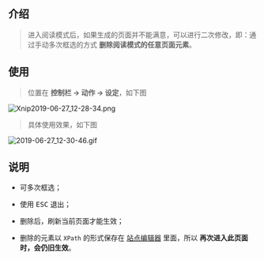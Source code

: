 介绍
---

> 进入阅读模式后，如果生成的页面并不能满意，可以进行二次修改，即：通过手动多次框选的方式 **删除阅读模式的任意页面元素**。

使用
---

> 位置在 **控制栏 → 动作 → 设定**，如下图

![Xnip2019-06-27_12-28-34.png](https://s1.ax1x.com/2022/11/07/xvMfAI.png)

> 具体使用效果，如下图

![2019-06-27_12-30-46.gif](https://i.loli.net/2019/06/27/5d14470a64aa386379.gif)

说明
---

- 可多次框选；

- 使用 <kbd>ESC</kbd> 退出；

- 删除后，刷新当前页面才能生效；

- 删除的元素以 `XPath` 的形式保存在 [站点编辑器](站点编辑器?id=xpath) 里面，所以 **再次进入此页面时，会仍旧生效**。